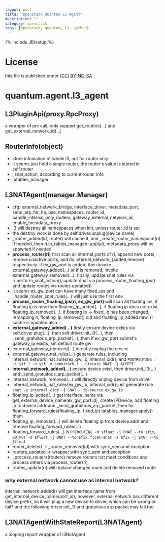 ```yaml
---
layout: post
title: "Openstack Quantum L3 Agent"
description: ""
category: openstack
tags: [openstack, quantum, l3, python]
---
```

{% include JB/setup %}
# License
this file is published under [(CC) BY-NC-SA](http://creativecommons.org/licenses/by-nc-sa/3.0/)

# quantum.agent.l3_agent
## L3PluginApi(proxy.RpcProxy)
a wrapper of prc call, only support get_routers(...) and get_external_network_id(...)

## RouterInfo(object)
* store infomation of whole l3, not for router only
* it seems just hold a single router, the router's value is stored in self.router
* _snat_action, according to current router info
* iptables_manager

## L3NATAgent(manager.Manager)
* cfg: external_network_bridge, interface_driver, metadata_port, send_arp_for_ha, use_namespaces, router_id, handle_internal_only_routers, gateway_external_network_id, enable_metadata_proxy
* l3 will destroy all namespaces when init, unless router_id is set
* the destroy work is done by self.driver.unplug(device.name)
* _router_added(id, router) will cache it, and _create_router_namespace(ri) if needed, then ri.ip_tables_managedr.apply(), metadata_proxy will be spawned if needed
* **process_router(ri)** first scan all internal_ports of ri, append new ports, remove unactive ports, and do internal_network_{added,remove} respectively. if ex_gw_port is added, then invoke external_gateway_added(...) or if is removed, invoke external_gateway_removed(...). finally, update snat rules via ri.perform_snat_action(), update dnat via process_router_floating_ips() and update routes via routes.updated()
* it seems ex_gw_port can have many fixed_ips and _handle_router_snat_rules(...) will just use the first one
* **process_router_floating_ips(ri, ex_gw_port)** will scan all floating ips, if floating ip is new then floating_ip_added(...), if floating ip does not exist, floating_ip_removed(...), if floating ip -> fixed_ip has been changed, remapping it, floating_ip_removed() old and floating_ip_added new. ri cache is updated also.
* **external_gateway_added(...)** firstly ensure device exists via self.driver.plug(...), then self.driver.init_l3(...), then _send_gratuitous_arp_packet(...), then if ex_gw_port subnet's gateway_ip exists, set default route gw
* external_gateway_removed(...) directly unplug the device
* external_gateway_nat_rules(...) generate rules, including internal_network_nat_rules(ex_gw_ip, internal_cidr), and `POSTROUTING ! -i $if ! -o $if -m conntrack ! --ctstate DNAT -j ACCEPT`
* **internal_network_added(...)** ensure device exist, then driver.init_l3(...) and _send_gratuitous_arp_packet(...)
* internal_network_removed(...) will directly unplug device from driver
* internal_network_nat_rules(ex_gw_ip, internal_cidr) just generate rule `snat -s internal_cidr -j SNAT --to-source ex_gw_ip`
* floating_ip_added(...) get interface_name via get_external_device_name(ex_gw_port.id), create IPDevice, add floating ip to device.addr and _send_gratuitous_arp_packet, then for floating_forward_rules(floating_ip, fixed_ip) iptables_manager.apply() them
* floating_ip_removed(...) will delete floating ip from device.addr and remove floating_forward_rules(...)
* floating_forward_rules(...) is `PREROUTING -d $float -j DNAT --to $fix`, `OUTPUT -d $float -j DNAT --to $fix`, `float-snat -s $fix -j SNAT --to $float`
* router_deleted -> _router_removed(id) with sync_sem and exception
* routers_updated -> wrapper with sync_sem and exception
* _process_routers(routers) remove routers not meet conditions and process others via process_router(ri)
* routes_update(ri) will replace changed route and delete removed route

### why external network cannot use as internal network?
internal_network_added() will get interface name from get_internal_device_name(port_id), however, external network has different device prefix, so it will plug a new device to driver, which can be wrong or fail? and the following driver.init_l3 and gratuitous arp packet may fail too

## L3NATAgentWithStateReport(L3NATAgent)
a looping report wrapper of l3NatAgent
